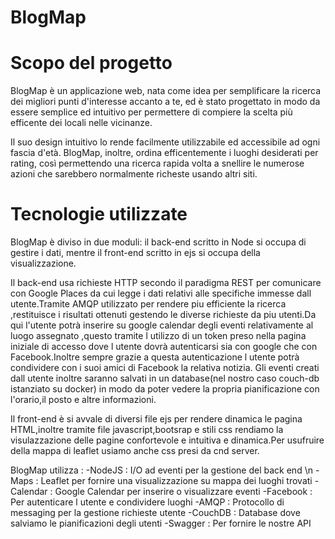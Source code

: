 # BlogMap

# Scopo del progetto
BlogMap è un applicazione web, nata come idea per semplificare la ricerca dei migliori punti d'interesse accanto a te, ed è stato progettato in modo da essere semplice ed intuitivo per permettere di compiere la scelta più efficente dei locali nelle vicinanze.

Il suo design intuitivo lo rende facilmente utilizzabile ed accessibile ad ogni fascia d'età. BlogMap, inoltre, ordina efficentemente i luoghi desiderati per rating, così permettendo una ricerca rapida volta a snellire le numerose azioni che sarebbero normalmente richeste usando altri siti.

# Tecnologie utilizzate
BlogMap è diviso in due moduli: il back-end scritto in Node si occupa di gestire i dati, mentre il front-end scritto in ejs si occupa della visualizzazione.

Il back-end usa richieste HTTP secondo il paradigma REST per comunicare con Google Places da cui legge i dati relativi alle specifiche immesse dall utente.Tramite AMQP utilizzato per rendere piu efficiente la ricerca ,restituisce i risultati ottenuti gestendo le diverse richieste da piu utenti.Da qui l'utente potrà inserire su google calendar degli eventi relativamente al luogo assegnato ,questo tramite l utilizzo di un token preso nella pagina iniziale di accesso dove l utente dovrà autenticarsi sia con google che con Facebook.Inoltre sempre grazie a questa autenticazione l utente potrà condividere con i suoi amici di Facebook la relativa notizia.
Gli eventi creati dall utente inoltre saranno salvati in un database(nel nostro caso couch-db istanziato su docker) in modo da poter vedere la propria pianificazione con l'orario,il posto e altre informazioni.

Il front-end è si avvale di diversi file ejs per rendere dinamica le pagina HTML,inoltre tramite file javascript,bootsrap e stili css rendiamo la visulazzazione delle pagine confortevole e intuitiva e dinamica.Per usufruire della mappa di leaflet usiamo anche css presi da cnd server.

BlogMap utilizza :
-NodeJS : I/O ad eventi per la gestione del back end \n
-Maps : Leaflet per fornire una visualizzazione su mappa dei luoghi trovati
-Calendar : Google Calendar per inserire o visualizzare eventi
-Facebook : Per autenticare l utente e condividere luoghi
-AMQP : Protocollo di messaging per la gestione richieste utente 
-CouchDB : Database dove salviamo le pianificazioni degli utenti
-Swagger : Per fornire le nostre API

